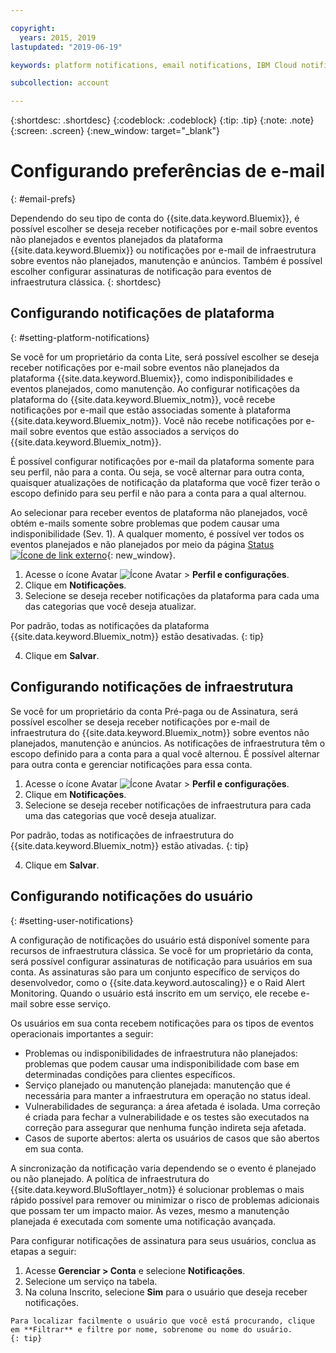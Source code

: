 ```yaml
---

copyright:
  years: 2015, 2019
lastupdated: "2019-06-19"

keywords: platform notifications, email notifications, IBM Cloud notifications, notification preferences, email preferences, user notifications, infrastructure notifications

subcollection: account

---
```


{:shortdesc: .shortdesc}
{:codeblock: .codeblock}
{:tip: .tip}
{:note: .note}
{:screen: .screen}
{:new_window: target="_blank"}


# Configurando preferências de e-mail
{: #email-prefs}

Dependendo do seu tipo de conta do {{site.data.keyword.Bluemix}}, é possível escolher se deseja receber notificações por e-mail sobre eventos não planejados e eventos planejados da plataforma {{site.data.keyword.Bluemix}} ou notificações por e-mail de infraestrutura sobre eventos não planejados, manutenção e anúncios. Também é possível escolher configurar assinaturas de notificação para eventos de infraestrutura clássica.
{: shortdesc}

## Configurando notificações de plataforma
{: #setting-platform-notifications}

Se você for um proprietário da conta Lite, será possível escolher se deseja receber notificações por e-mail sobre eventos não planejados da plataforma {{site.data.keyword.Bluemix}}, como indisponibilidades e eventos planejados, como manutenção. Ao configurar notificações da plataforma do {{site.data.keyword.Bluemix_notm}}, você recebe notificações por e-mail que estão associadas somente à plataforma {{site.data.keyword.Bluemix_notm}}. Você não recebe notificações por e-mail sobre eventos que estão associados a serviços do {{site.data.keyword.Bluemix_notm}}.

É possível configurar notificações por e-mail da plataforma somente para seu perfil, não para a conta. Ou seja, se você alternar para outra conta, quaisquer atualizações de notificação da plataforma que você fizer terão o escopo definido para seu perfil e não para a conta para a qual alternou.

Ao selecionar para receber eventos de plataforma não planejados, você obtém e-mails somente sobre problemas que podem causar uma indisponibilidade (Sev. 1). A qualquer momento, é possível ver todos os eventos planejados e não planejados por meio da página [Status ![Ícone de link externo](../icons/launch-glyph.svg "Ícone de link externo")](https://cloud.ibm.com/status){: new_window}.

1. Acesse o ícone Avatar ![Ícone Avatar](../icons/i-avatar-icon.svg) &gt; **Perfil e configurações**.
2. Clique em **Notificações**.
3. Selecione se deseja receber notificações da plataforma para cada uma das categorias que você deseja atualizar.

  Por padrão, todas as notificações da plataforma {{site.data.keyword.Bluemix_notm}} estão desativadas.
  {: tip}

4. Clique em **Salvar**.

## Configurando notificações de infraestrutura

Se você for um proprietário da conta Pré-paga ou de Assinatura, será possível escolher se deseja receber notificações por e-mail de infraestrutura do {{site.data.keyword.Bluemix_notm}} sobre eventos não planejados, manutenção e anúncios. As notificações de infraestrutura têm o escopo definido para a conta para a qual você alternou. É possível alternar para outra conta e gerenciar notificações para essa conta.

1. Acesse o ícone Avatar ![Ícone Avatar](../icons/i-avatar-icon.svg) &gt; **Perfil e configurações**.
2. Clique em **Notificações**.
3. Selecione se deseja receber notificações de infraestrutura para cada uma das categorias que você deseja atualizar.

  Por padrão, todas as notificações de infraestrutura do {{site.data.keyword.Bluemix_notm}} estão ativadas.
  {: tip}

4. Clique em **Salvar**.

## Configurando notificações do usuário
{: #setting-user-notifications}

A configuração de notificações do usuário está disponível somente para recursos de infraestrutura clássica. Se você for um proprietário da conta, será possível configurar assinaturas de notificação para usuários em sua conta. As assinaturas são para um conjunto específico de serviços do desenvolvedor, como o {{site.data.keyword.autoscaling}} e o Raid Alert Monitoring. Quando o usuário está inscrito em um serviço, ele recebe e-mail sobre esse serviço.  

Os usuários em sua conta recebem notificações para os tipos de eventos operacionais importantes a seguir:

  * Problemas ou indisponibilidades de infraestrutura não planejados: problemas que podem causar uma indisponibilidade com base em determinadas condições para clientes específicos.
  * Serviço planejado ou manutenção planejada: manutenção que é necessária para manter a infraestrutura em operação no status ideal.
  * Vulnerabilidades de segurança: a área afetada é isolada. Uma correção é criada para fechar a vulnerabilidade e os testes são executados na correção para assegurar que nenhuma função indireta seja afetada.
  * Casos de suporte abertos: alerta os usuários de casos que são abertos em sua conta.

A sincronização da notificação varia dependendo se o evento é planejado ou não planejado. A política de infraestrutura do {{site.data.keyword.BluSoftlayer_notm}} é solucionar problemas o mais rápido possível para remover ou minimizar o risco de problemas adicionais que possam ter um impacto maior. Às vezes, mesmo a manutenção planejada é executada com somente uma notificação avançada.

Para configurar notificações de assinatura para seus usuários, conclua as etapas a seguir:

  1. Acesse **Gerenciar > Conta** e selecione **Notificações**.
  2. Selecione um serviço na tabela.
  3. Na coluna Inscrito, selecione **Sim** para o usuário que deseja receber notificações.

    Para localizar facilmente o usuário que você está procurando, clique em **Filtrar** e filtre por nome, sobrenome ou nome do usuário.
    {: tip}
